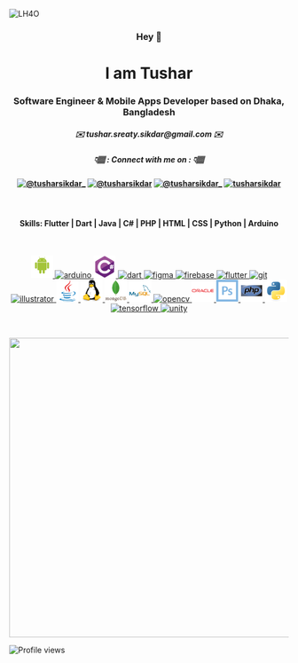![LH4O](https://user-images.githubusercontent.com/55484097/182691585-0212fff8-26ba-4f50-987c-8069b582c3f6.gif)

<h3 align="center">Hey 👋</h3>
<h1 align="center">I am Tushar</h1>
<h3 align="center">Software Engineer & Mobile Apps Developer based on Dhaka, Bangladesh</h3>
<h5 align="center">✉️ tushar.sreaty.sikdar@gmail.com ✉️</h5>
<h5 align="center">👇🏽 : Connect with me on : 👇🏽</h5>
<h4 align="center"><a href="https://twitter.com/tusharsikdar_" target="blank"><img align="center" src="https://cdn-icons.flaticon.com/png/512/2504/premium/2504947.png?token=exp=1659622902~hmac=b1dde46898217aaee1646182b623a52e" alt="@tusharsikdar_" height="40" width="40"/></a>
<a href="https://facebook.com/Tushar1590" target="blank"><img align="center" src="https://cdn-icons.flaticon.com/png/512/2504/premium/2504903.png?token=exp=1659622933~hmac=f271466d9871a217649c40828be89964" alt="@tusharsikdar" height="40" width="40"/></a>
<a href="https://instagram.com/tusharsikdar_" target="blank"><img align="center" src="https://cdn-icons.flaticon.com/png/512/2504/premium/2504918.png?token=exp=1659622966~hmac=fb5120e0e09f4077c2a90b68a2f9e09a" alt="@tusharsikdar_" height="40" width="40"/></a>
<a href="https://linkedin.com/in/tusharsikdar" target="blank"><img align="center" src="https://cdn-icons.flaticon.com/png/512/2504/premium/2504923.png?token=exp=1659622791~hmac=5e78a05f7d3b5c7c5c8041990632887f" alt="tusharsikdar" height="40" width="40" /></a></h4><br>

<h4 align="center">Skills: Flutter  |  Dart  |  Java  |  C#  |  PHP  |  HTML  |  CSS  |  Python  |  Arduino</h4><br>

<p align="center"> <a href="https://developer.android.com" target="_blank" rel="noreferrer"> <img src="https://raw.githubusercontent.com/devicons/devicon/master/icons/android/android-original-wordmark.svg" alt="android" width="40" height="40"/> </a> <a href="https://www.arduino.cc/" target="_blank" rel="noreferrer"> <img src="https://cdn.worldvectorlogo.com/logos/arduino-1.svg" alt="arduino" width="40" height="40"/> </a> <a href="https://aws.amazon.com" target="_blank" rel="noreferrer"> <img src="https://raw.githubusercontent.com/devicons/devicon/master/icons/csharp/csharp-original.svg" alt="csharp" width="40" height="40"/> </a> <a href="https://dart.dev" target="_blank" rel="noreferrer"> <img src="https://www.vectorlogo.zone/logos/dartlang/dartlang-icon.svg" alt="dart" width="40" height="40"/> </a> <a href="https://www.figma.com/" target="_blank" rel="noreferrer"> <img src="https://www.vectorlogo.zone/logos/figma/figma-icon.svg" alt="figma" width="40" height="40"/> </a> <a href="https://firebase.google.com/" target="_blank" rel="noreferrer"> <img src="https://www.vectorlogo.zone/logos/firebase/firebase-icon.svg" alt="firebase" width="40" height="40"/> </a> <a href="https://flutter.dev" target="_blank" rel="noreferrer"> <img src="https://www.vectorlogo.zone/logos/flutterio/flutterio-icon.svg" alt="flutter" width="40" height="40"/> </a> <a href="https://git-scm.com/" target="_blank" rel="noreferrer"> <img src="https://www.vectorlogo.zone/logos/git-scm/git-scm-icon.svg" alt="git" width="40" height="40"/> </a> <a href="https://www.adobe.com/in/products/illustrator.html" target="_blank" rel="noreferrer"> <img src="https://www.vectorlogo.zone/logos/adobe_illustrator/adobe_illustrator-icon.svg" alt="illustrator" width="40" height="40"/> </a> <a href="https://www.java.com" target="_blank" rel="noreferrer"> <img src="https://raw.githubusercontent.com/devicons/devicon/master/icons/java/java-original.svg" alt="java" width="40" height="40"/> </a> <a href="https://www.linux.org/" target="_blank" rel="noreferrer"> <img src="https://raw.githubusercontent.com/devicons/devicon/master/icons/linux/linux-original.svg" alt="linux" width="40" height="40"/> </a> <a href="https://www.mongodb.com/" target="_blank" rel="noreferrer"> <img src="https://raw.githubusercontent.com/devicons/devicon/master/icons/mongodb/mongodb-original-wordmark.svg" alt="mongodb" width="40" height="40"/> </a> <a href="https://www.mysql.com/" target="_blank" rel="noreferrer"> <img src="https://raw.githubusercontent.com/devicons/devicon/master/icons/mysql/mysql-original-wordmark.svg" alt="mysql" width="40" height="40"/> </a> <a href="https://opencv.org/" target="_blank" rel="noreferrer"> <img src="https://www.vectorlogo.zone/logos/opencv/opencv-icon.svg" alt="opencv" width="40" height="40"/> </a> <a href="https://www.oracle.com/" target="_blank" rel="noreferrer"> <img src="https://raw.githubusercontent.com/devicons/devicon/master/icons/oracle/oracle-original.svg" alt="oracle" width="40" height="40"/> </a> <a href="https://www.photoshop.com/en" target="_blank" rel="noreferrer"> <img src="https://raw.githubusercontent.com/devicons/devicon/master/icons/photoshop/photoshop-line.svg" alt="photoshop" width="40" height="40"/> </a> <a href="https://www.php.net" target="_blank" rel="noreferrer"> <img src="https://raw.githubusercontent.com/devicons/devicon/master/icons/php/php-original.svg" alt="php" width="40" height="40"/> </a> <a href="https://www.python.org" target="_blank" rel="noreferrer"> <img src="https://raw.githubusercontent.com/devicons/devicon/master/icons/python/python-original.svg" alt="python" width="40" height="40"/> </a> <a href="https://www.tensorflow.org" target="_blank" rel="noreferrer"> <img src="https://www.vectorlogo.zone/logos/tensorflow/tensorflow-icon.svg" alt="tensorflow" width="40" height="40"/> </a> <a href="https://unity.com/" target="_blank" rel="noreferrer"> <img src="https://www.vectorlogo.zone/logos/unity3d/unity3d-icon.svg" alt="unity" width="40" height="40"/> </a> </p><br>

<p><img align="center"src="https://thumbs.gfycat.com/VengefulDeterminedCrocodileskink-size_restricted.gif" width="1050" height="540" /></p>


![Profile views](https://gpvc.arturio.dev/tusharsikdar)  




